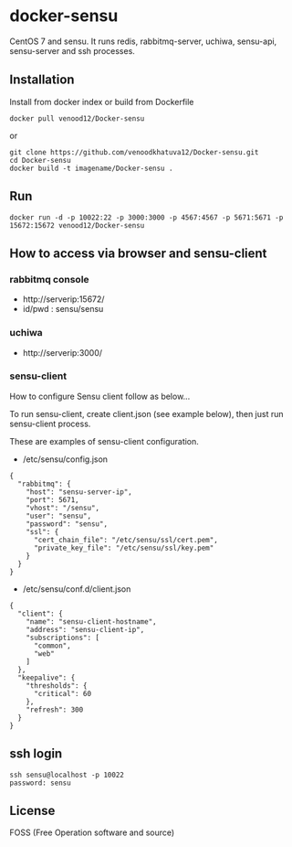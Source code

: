 # docker-sensu

CentOS 7 and sensu.
It runs redis, rabbitmq-server, uchiwa, sensu-api, sensu-server and ssh processes.

## Installation

Install from docker index or build from Dockerfile

```
docker pull venood12/Docker-sensu
```

or

```
git clone https://github.com/venoodkhatuva12/Docker-sensu.git
cd Docker-sensu
docker build -t imagename/Docker-sensu .
```

## Run

```
docker run -d -p 10022:22 -p 3000:3000 -p 4567:4567 -p 5671:5671 -p 15672:15672 venood12/Docker-sensu
```

## How to access via browser and sensu-client

### rabbitmq console

* http://serverip:15672/
* id/pwd : sensu/sensu

### uchiwa

* http://serverip:3000/

### sensu-client

How to configure Sensu client follow as below...

To run sensu-client, create client.json (see example below), then just run sensu-client process.

These are examples of sensu-client configuration.

* /etc/sensu/config.json

```
{
  "rabbitmq": {
    "host": "sensu-server-ip",
    "port": 5671,
    "vhost": "/sensu",
    "user": "sensu",
    "password": "sensu",
    "ssl": {
      "cert_chain_file": "/etc/sensu/ssl/cert.pem",
      "private_key_file": "/etc/sensu/ssl/key.pem"
    }
  }
}
```

* /etc/sensu/conf.d/client.json

```
{
  "client": {
    "name": "sensu-client-hostname",
    "address": "sensu-client-ip",
    "subscriptions": [
      "common",
      "web"
    ]
  },
  "keepalive": {
    "thresholds": {
      "critical": 60
    },
    "refresh": 300
  }
}
```

## ssh login

```
ssh sensu@localhost -p 10022
password: sensu
```

## License
FOSS (Free Operation software and source)
